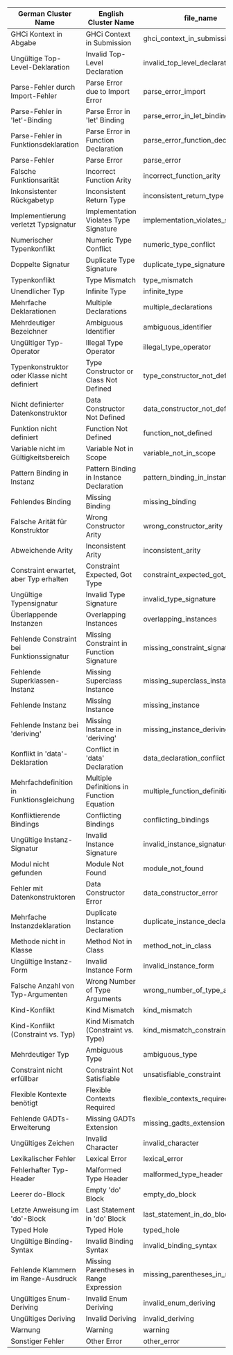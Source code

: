 | German Cluster Name                      | English Cluster Name                    | file_name                        | regex |
|------------------------------------------|-----------------------------------------|----------------------------------|-------|
| GHCi Kontext in Abgabe                   | GHCi Context in Submission              | ghci_context_in_submission       | (?m)(^|\n).*?(ghci>|Prelude>|parse error on input\s+‘(:\{|}:)’|:{|}:) |
| Ungültige Top-Level-Deklaration          | Invalid Top-Level Declaration           | invalid_top_level_declaration    | Parse error: module header, import declaration\s+or\s+top-level declaration expected\. |
| Parse-Fehler durch Import-Fehler         | Parse Error due to Import Error         | parse_error_import               | (could not find module|parse error on input)[\s\S]+?‘?import |
| Parse-Fehler in 'let'-Binding            | Parse Error in 'let' Binding            | parse_error_in_let_binding       | parse\s+error\s*\(possibly\s+incorrect\s+indentation[^\)]*\)[\s\S]*?\n\s*\d+\s*\|\s+.*\blet\b[^\n]*= |
| Parse-Fehler in Funktionsdeklaration     | Parse Error in Function Declaration     | parse_error_function_declaration | parse error.*?\n\s*\|\s*(\d+)\s\|\s([a-z]\w*)\s*:: |
| Parse-Fehler                            | Parse Error                            | parse_error                     | \bparse\s+error\b |
| Falsche Funktionsarität                  | Incorrect Function Arity                | incorrect_function_arity         | \bapplied to too (few|many) arguments\b|\bhas \w+ arguments, but its type .*? has only \w+ |
| Inkonsistenter Rückgabetyp               | Inconsistent Return Type                | inconsistent_return_type         | Couldn't match type '.*' with '.*'.*In an equation for|In a case alternative |
| Implementierung verletzt Typsignatur     | Implementation Violates Type Signature  | implementation_violates_signature| is a rigid type variable bound by |
| Numerischer Typenkonflikt                | Numeric Type Conflict                   | numeric_type_conflict            | No instance for \(Fractional\s+[A-Za-z0-9]+\)|No instance for \(Num\s+[A-Za-z0-9]+\)|Couldn't match expected type\s+‘?(Double|Float|Rational|Int|Integer|Num\s+[a-zA-Z0-9]*)’?\s+with actual type\s+‘?(Double|Float|Rational|Int|Integer|Num\s+[a-zA-Z0-9]*)’? |
| Doppelte Signatur                        | Duplicate Type Signature                | duplicate_type_signature         | duplicate type signatures? |
| Typenkonflikt                            | Type Mismatch                           | type_mismatch                    | couldn't? match (expected type|type) |
| Unendlicher Typ                          | Infinite Type                           | infinite_type                    | occurs check:.*infinite type |
| Mehrfache Deklarationen                  | Multiple Declarations                   | multiple_declarations            | multiple declarations |
| Mehrdeutiger Bezeichner                  | Ambiguous Identifier                    | ambiguous_identifier             | ambiguous occurrence |
| Ungültiger Typ-Operator                  | Illegal Type Operator                   | illegal_type_operator            | illegal operator .* in type .* |
| Typenkonstruktor oder Klasse nicht definiert | Type Constructor or Class Not Defined | type_constructor_not_defined     | Not in scope: type constructor or class ‘[A-Z][a-zA-Z0-9_']*’ |
| Nicht definierter Datenkonstruktor       | Data Constructor Not Defined             | data_constructor_not_defined     | Not in scope: data constructor ‘[A-Z][a-zA-Z0-9_']*’ |
| Funktion nicht definiert                 | Function Not Defined                     | function_not_defined             | Variable not in scope: ([a-zA-Z_][a-zA-Z0-9_']*)\s*::\s*[^:\n]+->.* |
| Variable nicht im Gültigkeitsbereich     | Variable Not in Scope                    | variable_not_in_scope            | not in scope |
| Pattern Binding in Instanz               | Pattern Binding in Instance Declaration  | pattern_binding_in_instance      | pattern bindings.*not allowed in instance declaration |
| Fehlendes Binding                        | Missing Binding                          | missing_binding                  | type signature.*lacks an accompanying binding |
| Falsche Arität für Konstruktor           | Wrong Constructor Arity                   | wrong_constructor_arity          | the constructor ‘.*’ should have \d+ argument[s]?, but has been given \d+ |
| Abweichende Arity                        | Inconsistent Arity                        | inconsistent_arity               | equations for .* have different numbers of arguments |
| Constraint erwartet, aber Typ erhalten   | Constraint Expected, Got Type              | constraint_expected_got_type     | expected a constraint, but .* has kind |
| Ungültige Typensignatur                  | Invalid Type Signature                     | invalid_type_signature           | (invalid|illegal) type signature |
| Überlappende Instanzen                   | Overlapping Instances                      | overlapping_instances            | overlapping instances for |
| Fehlende Constraint bei Funktionssignatur| Missing Constraint in Function Signature    | missing_constraint_signature     | No instance for \(\w+ [a-z]\) arising from a use of |
| Fehlende Superklassen-Instanz            | Missing Superclass Instance                 | missing_superclass_instance      | no\s+instance\s+for.*arising\s+from\s+the\s+superclasses |
| Fehlende Instanz                         | Missing Instance                            | missing_instance                 | no instance for |
| Fehlende Instanz bei 'deriving'          | Missing Instance in 'deriving'              | missing_instance_deriving        | When deriving the instance for |
| Konflikt in 'data'-Deklaration           | Conflict in 'data' Declaration              | data_declaration_conflict        | Conflicting definitions for\s+['‘`]?.+?['’`]?\s+.*?\n\s*\|\s*\n\s*\d+\s*\|\s*data |
| Mehrfachdefinition in Funktionsgleichung | Multiple Definitions in Function Equation   | multiple_function_definitions    | conflicting definitions for.*in an equation for |
| Konfliktierende Bindings                 | Conflicting Bindings                        | conflicting_bindings             | conflicting definitions for |
| Ungültige Instanz-Signatur               | Invalid Instance Signature                  | invalid_instance_signature       | illegal type signature in instance declaration |
| Modul nicht gefunden                     | Module Not Found                            | module_not_found                 | could not find module |
| Fehler mit Datenkonstruktoren            | Data Constructor Error                      | data_constructor_error           | (cannot parse data constructor in a data/newtype declaration|not a data constructor) |
| Mehrfache Instanzdeklaration             | Duplicate Instance Declaration              | duplicate_instance_declaration   | duplicate instance declarations |
| Methode nicht in Klasse                  | Method Not in Class                         | method_not_in_class              | is not a \(visible\) method of class |
| Ungültige Instanz-Form                   | Invalid Instance Form                       | invalid_instance_form            | illegal instance declaration|Use FlexibleInstances |
| Falsche Anzahl von Typ-Argumenten        | Wrong Number of Type Arguments              | wrong_number_of_type_arguments   | expecting one more argument to .*has kind |
| Kind-Konflikt                            | Kind Mismatch                               | kind_mismatch                    | expected kind .* but .* has kind |
| Kind-Konflikt (Constraint vs. Typ)       | Kind Mismatch (Constraint vs. Type)         | kind_mismatch_constraint_type    | expected (a constraint|a type), but .* has kind |
| Mehrdeutiger Typ                         | Ambiguous Type                              | ambiguous_type                   | ambiguous type variable |
| Constraint nicht erfüllbar               | Constraint Not Satisfiable                  | unsatisfiable_constraint         | could not deduce.*\( |
| Flexible Kontexte benötigt               | Flexible Contexts Required                  | flexible_contexts_required       | non type-variable argument in the constraint |
| Fehlende GADTs-Erweiterung               | Missing GADTs Extension                     | missing_gadts_extension          | enable the GADTs extension |
| Ungültiges Zeichen                       | Invalid Character                           | invalid_character                | syntax error |
| Lexikalischer Fehler                     | Lexical Error                               | lexical_error                    | lexical error at character |
| Fehlerhafter Typ-Header                  | Malformed Type Header                       | malformed_type_header            | malformed head of type or class declaration |
| Leerer do-Block                          | Empty 'do' Block                            | empty_do_block                   | empty\s+'do'\s+block |
| Letzte Anweisung im 'do'-Block           | Last Statement in 'do' Block                 | last_statement_in_do_block       | the last statement in a 'do' block must be an expression |
| Typed Hole                               | Typed Hole                                  | typed_hole                       | found hole: _ :: |
| Ungültige Binding-Syntax                 | Invalid Binding Syntax                      | invalid_binding_syntax           | illegal binding of built-in syntax |
| Fehlende Klammern im Range-Ausdruck      | Missing Parentheses in Range Expression      | missing_parentheses_in_range     | a section must be enclosed in parentheses |
| Ungültiges Enum-Deriving                 | Invalid Enum Deriving                       | invalid_enum_deriving            | can't make a derived instance of ['‘`]Enum |
| Ungültiges Deriving                      | Invalid Deriving                            | invalid_deriving                 | illegal deriving item |
| Warnung                                  | Warning                                     | warning                          | warning |
| Sonstiger Fehler                         | Other Error                                 | other_error                      | .* |
